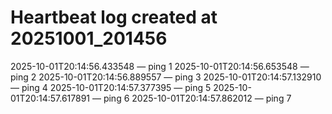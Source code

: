 # Heartbeat log created at 20251001_201456
2025-10-01T20:14:56.433548 — ping 1
2025-10-01T20:14:56.653548 — ping 2
2025-10-01T20:14:56.889557 — ping 3
2025-10-01T20:14:57.132910 — ping 4
2025-10-01T20:14:57.377395 — ping 5
2025-10-01T20:14:57.617891 — ping 6
2025-10-01T20:14:57.862012 — ping 7
